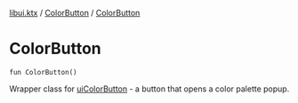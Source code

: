 [libui.ktx](../README.md) / [ColorButton](README.md) / [ColorButton](-color-button.md)

# ColorButton

`fun ColorButton()`

Wrapper class for [uiColorButton](../../libui/ui-color-button.md) - a button that opens a color palette popup.
